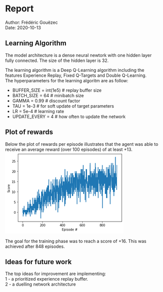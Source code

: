 # Report
Author: Frédéric Gouëzec  
Date: 2020-10-13

## Learning Algorithm
The model architecture is a dense neural newtork with one hidden layer fully connected. The size of the hidden layer is 32.

The learning algorithm is a Deep Q-Learning algorithm including the features Experience Replay, Fixed Q-Targets and Double Q-Learning.  
The hyperparameters for the learning algoritm are as follow:  
- BUFFER_SIZE = int(1e5)        # replay buffer size  
- BATCH_SIZE = 64               # minibatch size  
- GAMMA = 0.99                  # discount factor  
- TAU = 1e-3                    # for soft update of target parameters  
- LR = 5e-4                     # learning rate   
- UPDATE_EVERY = 4              # how often to update the network  

## Plot of rewards
Below the plot of rewards per episode illustrates that the agent was able to receive an average reward (over 100 episodes) of at least +13.  
![Score](score_over_time.png)

The goal for the training phase was to reach a score of +16. This was achieved after 848 episodes.

## Ideas for future work
The top ideas for improvement are implementing:  
1 - a prioritized experience replay buffer.  
2 - a duelling network architecture
